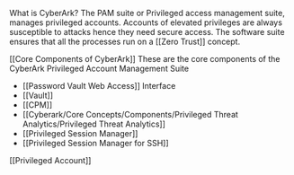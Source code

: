 What is CyberArk?
The PAM suite or Privileged access management suite, manages privileged accounts. Accounts of elevated privileges are always susceptible to attacks hence they need secure access. The software suite ensures that all the processes run on a [[Zero Trust]] concept. 



[[Core Components of CyberArk]]
These are the core components of the CyberArk Privileged Account Management Suite
- [[Password Vault Web Access]] Interface
- [[Vault]]
- [[CPM]]
- [[Cyberark/Core Concepts/Components/Privileged Threat Analytics/Privileged Threat Analytics]]
- [[Privileged Session Manager]]
- [[Privileged Session Manager for SSH]]

[[Privileged Account]]